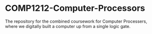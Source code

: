 # COMP1212-Computer-Processors
The repository for the combined coursework for Computer Processers, where we digitally built a computer up from a single logic gate.
